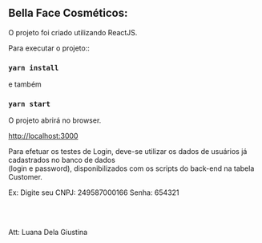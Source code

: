 
## Bella Face Cosméticos:

O projeto foi criado utilizando ReactJS.

Para executar o projeto::

### `yarn install` 

e também 

### `yarn start`

O projeto abrirá no browser.<br />

 [http://localhost:3000](http://localhost:3000)


 Para efetuar os testes de Login, deve-se utilizar 
 os dados de usuários já cadastrados no banco de dados <br />
 (login e password), disponibilizados com os scripts do back-end na tabela Customer.

Ex: 
Digite seu CNPJ: 249587000166	   Senha: 654321




<br /> <br />

Att: Luana Dela Giustina









